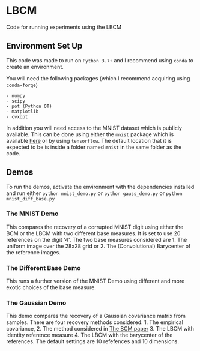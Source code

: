 # LBCM
Code for running experiments using the LBCM 

## Environment Set Up
This code was made to run on `Python 3.7+` and I recommend using `conda` to create an environment. 

You will need the following packages (which I recommend acquiring using `conda-forge`)
```
- numpy
- scipy
- pot (Python OT)
- matplotlib
- cvxopt
```
In addition you will need access to the MNIST dataset which is publicly available. This can be done using either the `mnist` package which is available [here](https://pypi.org/project/mnist/) or by using `tensorflow`. The default location that it is expected to be is inside a folder named `mnist` in the same folder as the code.

## Demos

To run the demos, activate the environment with the dependencies installed and run either `python mnist_demo.py` or `python gauss_demo.py` or `python mnist_diff_base.py`

### The MNIST Demo

This compares the recovery of a corrupted MNIST digit using either the BCM or the LBCM with two different base measures. It is set to use 20 references on the digit '4'. The two base measures considered are 1. The uniform image over the 28x28 grid or 2. The (Convolutional) Barycenter of the reference images.

### The Different Base Demo

This runs a further version of the MNIST Demo using different and more exotic choices of the base measure.

### The Gaussian Demo

This demo compares the recovery of a Gaussian covariance matrix from samples. There are four recovery methods considered: 1. The empirical covariance, 2. The method considered in [The BCM paper](https://proceedings.mlr.press/v162/werenski22a/werenski22a.pdf) 3. The LBCM with identity reference measure 4. The LBCM with the barycenter of the references. The default settings are 10 refefences and 10 dimensions.
